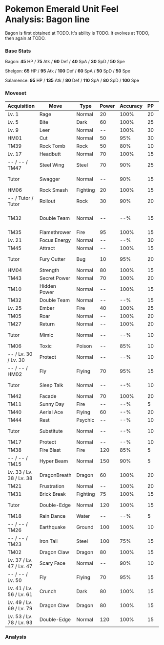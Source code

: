 # Pokemon Emerald Unit Feel Analysis: Bagon line

Bagon is first obtained at TODO. It's ability is TODO. It evolves at TODO, then again at TODO.

### Base Stats

Bagon: **45** HP / **75** Atk / **60** Def / **40** SpA / **30** SpD / **50** Spe

Shelgon: **65** HP / **95** Atk / **100** Def / **60** SpA / **50** SpD / **50** Spe

Salamence: **95** HP / **135** Atk / **80** Def / **110** SpA / **80** SpD / **100** Spe

### Moveset

|Acquisition             |Move        |Type    |Power|Accuracy|PP |Notes                    |
|---                     |---         |---     |---  |---     |---|---                      |
|Lv. 1                   |Rage        |Normal  |20   |100%    |20 |                         |
|Lv. 5                   |Bite        |Dark    |60   |100%    |25 |                         |
|Lv. 9                   |Leer        |Normal  |--   |100%    |30 |                         |
|HM01                    |Cut         |Normal  |50   |95%     |30 |                         |
|TM39                    |Rock Tomb   |Rock    |50   |80%     |10 |                         |
|Lv. 17                  |Headbutt    |Normal  |70   |100%    |15 |                         |
|-- / -- / TM47          |Steel Wing  |Steel   |70   |90%     |25 |                         |
|Tutor                   |Swagger     |Normal  |--   |90%     |15 |Emerald only             |
|HM06                    |Rock Smash  |Fighting|20   |100%    |15 |                         |
|-- / Tutor / Tutor      |Rollout     |Rock    |30   |90%     |20 |Emerald only             |
|TM32                    |Double Team |Normal  |--   |--%     |15 |Buy at Game Corner       |
|TM35                    |Flamethrower|Fire    |95   |100%    |15 |                         |
|Lv. 21                  |Focus Energy|Normal  |--   |--%     |30 |                         |
|TM45                    |Attract     |Normal  |--   |100%    |15 |                         |
|Tutor                   |Fury Cutter |Bug     |10   |95%     |20 |Emerald only             |
|HM04                    |Strength    |Normal  |80   |100%    |15 |                         |
|TM43                    |Secret Power|Normal  |70   |100%    |20 |                         |
|TM10                    |Hidden Power|Normal  |--   |100%    |15 |                         |
|TM32                    |Double Team |Normal  |--   |--%     |15 |                         |
|Lv. 25                  |Ember       |Fire    |40   |100%    |25 |                         |
|TM05                    |Roar        |Normal  |--   |100%    |20 |                         |
|TM27                    |Return      |Normal  |--   |100%    |20 |                         |
|Tutor                   |Mimic       |Normal  |--   |--%     |10 |Emerald only             |
|TM06                    |Toxic       |Poison  |--   |85%     |10 |                         |
|-- / Lv. 30 / Lv. 30    |Protect     |Normal  |--   |--%     |10 |                         |
|-- / -- / HM02          |Fly         |Flying  |70   |95%     |15 |                         |
|Tutor                   |Sleep Talk  |Normal  |--   |--%     |10 |Emerald only             |
|TM42                    |Facade      |Normal  |70   |100%    |20 |                         |
|TM11                    |Sunny Day   |Fire    |--   |--%     |5  |                         |
|TM40                    |Aerial Ace  |Flying  |60   |--%     |20 |                         |
|TM44                    |Rest        |Psychic |--   |--%     |10 |                         |
|Tutor                   |Substitute  |Normal  |--   |--%     |10 |Emerald only             |
|TM17                    |Protect     |Normal  |--   |--%     |10 |                         |
|TM38                    |Fire Blast  |Fire    |120  |85%     |5  |                         |
|-- / -- / TM15          |Hyper Beam  |Normal  |150  |90%     |5  |                         |
|Lv. 33 / Lv. 38 / Lv. 38|DragonBreath|Dragon  |60   |100%    |20 |                         |
|TM21                    |Frustration |Normal  |--   |100%    |20 |                         |
|TM31                    |Brick Break |Fighting|75   |100%    |15 |                         |
|Tutor                   |Double-Edge |Normal  |120  |100%    |15 |Emerald only             |
|TM18                    |Rain Dance  |Water   |--   |--%     |5  |                         |
|-- / -- / TM26          |Earthquake  |Ground  |100  |100%    |10 |                         |
|-- / -- / TM23          |Iron Tail   |Steel   |100  |75%     |15 |                         |
|TM02                    |Dragon Claw |Dragon  |80   |100%    |15 |                         |
|Lv. 37 / Lv. 47 / Lv. 47|Scary Face  |Normal  |--   |90%     |10 |                         |
|-- / -- / Lv. 50        |Fly         |Flying  |70   |95%     |15 |                         |
|Lv. 41 / Lv. 56 / Lv. 61|Crunch      |Dark    |80   |100%    |15 |                         |
|Lv. 49 / Lv. 69 / Lv. 79|Dragon Claw |Dragon  |80   |100%    |15 |                         |
|Lv. 53 / Lv. 78 / Lv. 93|Double-Edge |Normal  |120  |100%    |15 |                         |

### Analysis